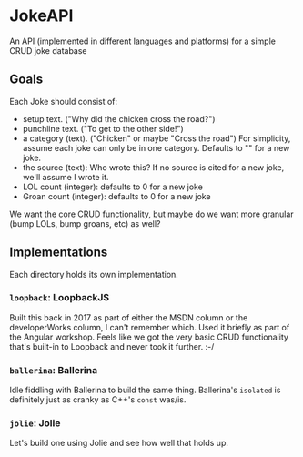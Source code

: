 # JokeAPI
An API (implemented in different languages and platforms) for a simple CRUD joke database

## Goals
Each Joke should consist of:

* setup text. ("Why did the chicken cross the road?")
* punchline text. ("To get to the other side!")
* a category (text). ("Chicken" or maybe "Cross the road") For simplicity, assume each joke can only be in one category. Defaults to "" for a new joke.
* the source (text): Who wrote this? If no source is cited for a new joke, we'll assume I wrote it.
* LOL count (integer): defaults to 0 for a new joke
* Groan count (integer): defaults to 0 for a new joke

We want the core CRUD functionality, but maybe do we want more granular (bump LOLs, bump groans, etc) as well?



## Implementations
Each directory holds its own implementation.

### `loopback`: LoopbackJS
Built this back in 2017 as part of either the MSDN column or the developerWorks column, I can't remember which. Used it briefly as part of the Angular workshop. Feels like we got the very basic CRUD functionality that's built-in to Loopback and never took it further. :-/

### `ballerina`: Ballerina
Idle fiddling with Ballerina to build the same thing. Ballerina's `isolated` is definitely just as cranky as C++'s `const` was/is.

### `jolie`: Jolie
Let's build one using Jolie and see how well that holds up.
